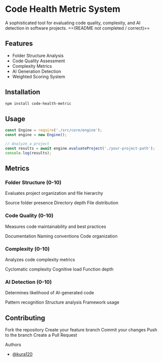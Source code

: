 # Code Health Metric System

A sophisticated tool for evaluating code quality, complexity, and AI detection in software projects.
==(README not completed / correct)==
## Features

- Folder Structure Analysis
- Code Quality Assessment
- Complexity Metrics
- AI Generation Detection
- Weighted Scoring System

## Installation

```bash
npm install code-health-metric
```

## Usage

```js
const Engine = require('./src/core/engine');
const engine = new Engine();

// Analyze a project
const results = await engine.evaluateProject('./your-project-path');
console.log(results);
```

## Metrics

### Folder Structure (0-10)
Evaluates project organization and file hierarchy

Source folder presence
Directory depth
File distribution

### Code Quality (0-10)
Measures code maintainability and best practices

Documentation
Naming conventions
Code organization

### Complexity (0-10)
Analyzes code complexity metrics

Cyclomatic complexity
Cognitive load
Function depth

### AI Detection (0-10)
Determines likelihood of AI-generated code

Pattern recognition
Structure analysis
Framework usage

## Contributing
Fork the repository
Create your feature branch
Commit your changes
Push to the branch
Create a Pull Request

Authors
- [@kura120](https://github.com/kura120)

